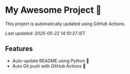# My Awesome Project 🚀

This project is automatically updated using GitHub Actions.

_Last updated: 2025-05-22 14:10:27 IST_

## Features
- Auto-update README using Python 🐍
- Auto Git push with GitHub Actions 🤖
